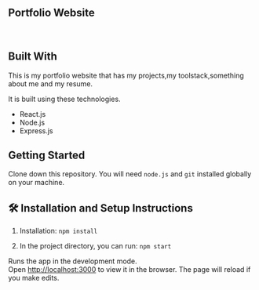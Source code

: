 <h2 align="left">
  Portfolio Website<br/>
<!--   <a href="https://portfolio-9lei.vercel.app/" target="_blank">Click here</a> -->
</h2>


<br/>



## Built With

This is my portfolio website that has my projects,my toolstack,something about me and my resume.

It is built using these technologies.

- React.js
- Node.js
- Express.js


## Getting Started

Clone down this repository. You will need `node.js` and `git` installed globally on your machine.

## 🛠 Installation and Setup Instructions

1. Installation: `npm install`

2. In the project directory, you can run: `npm start`

Runs the app in the development mode.\
Open [http://localhost:3000](http://localhost:3000) to view it in the browser.
The page will reload if you make edits.
